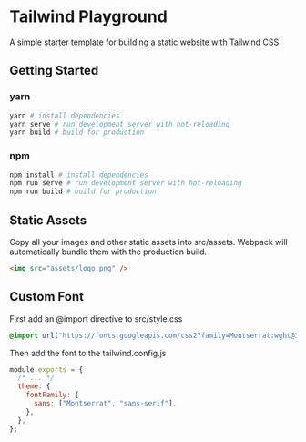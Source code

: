 # Tailwind Playground

A simple starter template for building a static website with Tailwind CSS.

## Getting Started

### yarn

```bash
yarn # install dependencies
yarn serve # run development server with hot-reloading
yarn build # build for production
```

### npm

```bash
npm install # install dependencies
npm run serve # run development server with hot-reloading
npm run build # build for production
```

## Static Assets

Copy all your images and other static assets into src/assets. Webpack will
automatically bundle them with the production build.

```html
<img src="assets/logo.png" />
```

## Custom Font

First add an @import directive to src/style.css

```css
@import url("https://fonts.googleapis.com/css2?family=Montserrat:wght@300;400;700&display=swap");
```

Then add the font to the tailwind.config.js

```js
module.exports = {
  /* ... */
  theme: {
    fontFamily: {
      sans: ["Montserrat", "sans-serif"],
    },
  },
};
```
